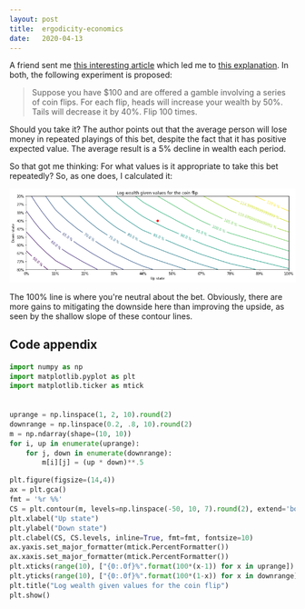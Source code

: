 ```yaml
---
layout: post
title:  ergodicity-economics
date:   2020-04-13
---
```


A friend sent me [this interesting article](https://jasoncollins.blog/2020/02/18/risk-and-loss-aversion-in-ergodicity-economics/) which led me to [this explanation](https://jasoncollins.blog/2020/01/22/ergodicity-economics-a-primer/). In both, the following experiment is proposed:

>Suppose you have $100 and are offered a gamble involving a series of coin flips. For each flip, heads will increase your wealth by 50%. Tails will decrease it by 40%. Flip 100 times.

Should you take it? The author points out that the average person will lose money in repeated playings of this bet, despite the fact that it has positive expected value. The average result is a 5% decline in wealth each period.

So that got me thinking: For what values is it appropriate to take this bet repeatedly? So, as one does, I calculated it:

![](/assets/ergodicity.png)

The 100% line is where you're neutral about the bet. Obviously, there are more gains to mitigating the downside here than improving the upside, as seen by the shallow slope of these contour lines.

## Code appendix

```python
import numpy as np
import matplotlib.pyplot as plt
import matplotlib.ticker as mtick


uprange = np.linspace(1, 2, 10).round(2)
downrange = np.linspace(0.2, .8, 10).round(2)
m = np.ndarray(shape=(10, 10))
for i, up in enumerate(uprange):
    for j, down in enumerate(downrange):
        m[i][j] = (up * down)**.5
```

```python
plt.figure(figsize=(14,4))
ax = plt.gca()
fmt = '%r %%'
CS = plt.contour(m, levels=np.linspace(-50, 10, 7).round(2), extend='both')
plt.xlabel("Up state")
plt.ylabel("Down state")
plt.clabel(CS, CS.levels, inline=True, fmt=fmt, fontsize=10)
ax.yaxis.set_major_formatter(mtick.PercentFormatter())
ax.xaxis.set_major_formatter(mtick.PercentFormatter())
plt.xticks(range(10), ["{0:.0f}%".format(100*(x-1)) for x in uprange])
plt.yticks(range(10), ["{0:.0f}%".format(100*(1-x)) for x in downrange])
plt.title("Log wealth given values for the coin flip")
plt.show()
```

